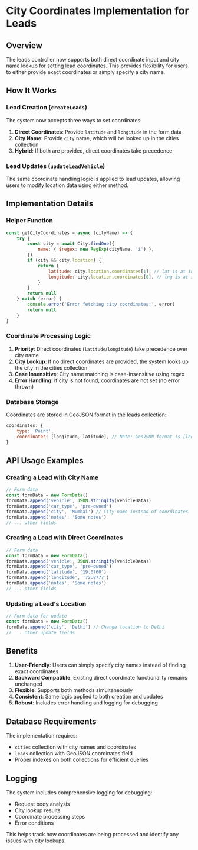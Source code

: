 # City Coordinates Implementation for Leads

## Overview

The leads controller now supports both direct coordinate input and city name lookup for setting lead coordinates. This provides flexibility for users to either provide exact coordinates or simply specify a city name.

## How It Works

### Lead Creation (`createLeads`)

The system now accepts three ways to set coordinates:

1. **Direct Coordinates**: Provide `latitude` and `longitude` in the form data
2. **City Name**: Provide `city` name, which will be looked up in the cities collection
3. **Hybrid**: If both are provided, direct coordinates take precedence

### Lead Updates (`updateLeadVehicle`)

The same coordinate handling logic is applied to lead updates, allowing users to modify location data using either method.

## Implementation Details

### Helper Function

```javascript
const getCityCoordinates = async (cityName) => {
    try {
        const city = await City.findOne({
            name: { $regex: new RegExp(cityName, 'i') },
        })
        if (city && city.location) {
            return {
                latitude: city.location.coordinates[1], // lat is at index 1
                longitude: city.location.coordinates[0], // lng is at index 0
            }
        }
        return null
    } catch (error) {
        console.error('Error fetching city coordinates:', error)
        return null
    }
}
```

### Coordinate Processing Logic

1. **Priority**: Direct coordinates (`latitude`/`longitude`) take precedence over city name
2. **City Lookup**: If no direct coordinates are provided, the system looks up the city in the cities collection
3. **Case Insensitive**: City name matching is case-insensitive using regex
4. **Error Handling**: If city is not found, coordinates are not set (no error thrown)

### Database Storage

Coordinates are stored in GeoJSON format in the leads collection:

```javascript
coordinates: {
    type: 'Point',
    coordinates: [longitude, latitude], // Note: GeoJSON format is [lng, lat]
}
```

## API Usage Examples

### Creating a Lead with City Name

```javascript
// Form data
const formData = new FormData()
formData.append('vehicle', JSON.stringify(vehicleData))
formData.append('car_type', 'pre-owned')
formData.append('city', 'Mumbai') // City name instead of coordinates
formData.append('notes', 'Some notes')
// ... other fields
```

### Creating a Lead with Direct Coordinates

```javascript
// Form data
const formData = new FormData()
formData.append('vehicle', JSON.stringify(vehicleData))
formData.append('car_type', 'pre-owned')
formData.append('latitude', '19.0760')
formData.append('longitude', '72.8777')
formData.append('notes', 'Some notes')
// ... other fields
```

### Updating a Lead's Location

```javascript
// Form data for update
const formData = new FormData()
formData.append('city', 'Delhi') // Change location to Delhi
// ... other update fields
```

## Benefits

1. **User-Friendly**: Users can simply specify city names instead of finding exact coordinates
2. **Backward Compatible**: Existing direct coordinate functionality remains unchanged
3. **Flexible**: Supports both methods simultaneously
4. **Consistent**: Same logic applied to both creation and updates
5. **Robust**: Includes error handling and logging for debugging

## Database Requirements

The implementation requires:

-   `cities` collection with city names and coordinates
-   `leads` collection with GeoJSON coordinates field
-   Proper indexes on both collections for efficient queries

## Logging

The system includes comprehensive logging for debugging:

-   Request body analysis
-   City lookup results
-   Coordinate processing steps
-   Error conditions

This helps track how coordinates are being processed and identify any issues with city lookups.
